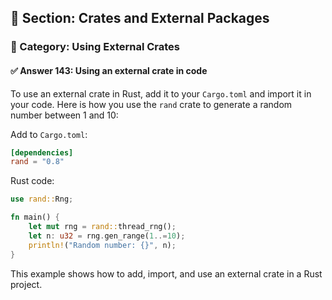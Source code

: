 ## 📘 Section: Crates and External Packages  
### 🔹 Category: Using External Crates  
#### ✅ Answer 143: Using an external crate in code

To use an external crate in Rust, add it to your `Cargo.toml` and import it in your code. Here is how you use the `rand` crate to generate a random number between 1 and 10:

Add to `Cargo.toml`:
```toml
[dependencies]
rand = "0.8"
```

Rust code:
```rust
use rand::Rng;

fn main() {
    let mut rng = rand::thread_rng();
    let n: u32 = rng.gen_range(1..=10);
    println!("Random number: {}", n);
}
```

This example shows how to add, import, and use an external crate in a Rust project.
